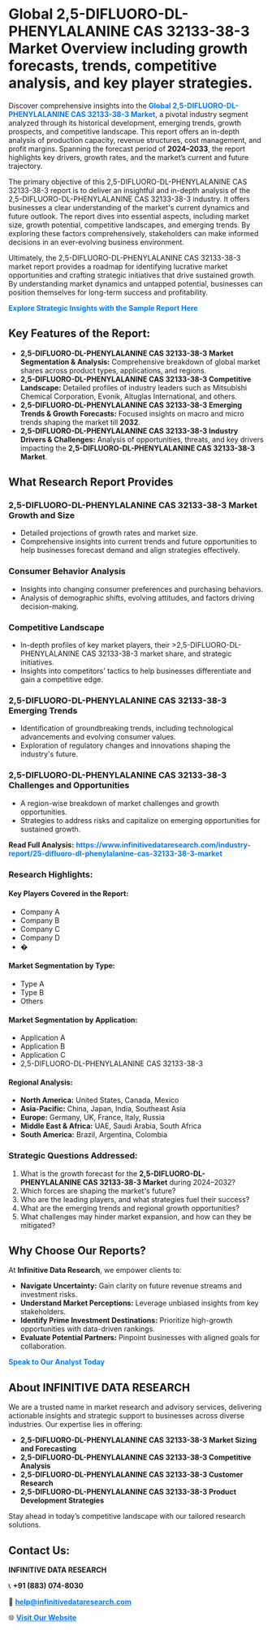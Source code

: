 <h1>Global 2,5-DIFLUORO-DL-PHENYLALANINE CAS 32133-38-3 Market Overview including growth forecasts, trends, competitive analysis, and key player strategies.</h1>
<p>
Discover comprehensive insights into the 
<a href="https://www.infinitivedataresearch.com/industry-report/25-difluoro-dl-phenylalanine-cas-32133-38-3-market" rel="dofollow" style="color: #007BFF; text-decoration: none;"><strong>Global 2,5-DIFLUORO-DL-PHENYLALANINE CAS 32133-38-3 Market</strong></a>, a pivotal industry segment analyzed through its historical development, emerging trends, growth prospects, and competitive landscape. This report offers an in-depth analysis of production capacity, revenue structures, cost management, and profit margins. Spanning the forecast period of <strong>2024–2033</strong>, the report highlights key drivers, growth rates, and the market’s current and future trajectory.
</p>
<p>
The primary objective of this 2,5-DIFLUORO-DL-PHENYLALANINE CAS 32133-38-3 report is to deliver an insightful and in-depth analysis of the 2,5-DIFLUORO-DL-PHENYLALANINE CAS 32133-38-3 industry. It offers businesses a clear understanding of the market's current dynamics and future outlook. The report dives into essential aspects, including market size, growth potential, competitive landscapes, and emerging trends. By exploring these factors comprehensively, stakeholders can make informed decisions in an ever-evolving business environment.
</p>
<p>
Ultimately, the 2,5-DIFLUORO-DL-PHENYLALANINE CAS 32133-38-3 market report provides a roadmap for identifying lucrative market opportunities and crafting strategic initiatives that drive sustained growth. By understanding market dynamics and untapped potential, businesses can position themselves for long-term success and profitability.
</p>
<p>
<a href="https://www.infinitivedataresearch.com/request-sample/reportId=112761" style="color: #007BFF; text-decoration: none;"><strong>Explore Strategic Insights with the Sample Report Here</strong></a>
</p>

<h2>Key Features of the Report:</h2>
<ul>
<li><strong>2,5-DIFLUORO-DL-PHENYLALANINE CAS 32133-38-3 Market Segmentation & Analysis:</strong> Comprehensive breakdown of global market shares across product types, applications, and regions.</li>
<li><strong>2,5-DIFLUORO-DL-PHENYLALANINE CAS 32133-38-3 Competitive Landscape:</strong> Detailed profiles of industry leaders such as Mitsubishi Chemical Corporation, Evonik, Altuglas International, and others.</li>
<li><strong>2,5-DIFLUORO-DL-PHENYLALANINE CAS 32133-38-3 Emerging Trends & Growth Forecasts:</strong> Focused insights on macro and micro trends shaping the market till <strong>2032</strong>.</li>
<li><strong>2,5-DIFLUORO-DL-PHENYLALANINE CAS 32133-38-3 Industry Drivers & Challenges:</strong> Analysis of opportunities, threats, and key drivers impacting the <strong>2,5-DIFLUORO-DL-PHENYLALANINE CAS 32133-38-3 Market</strong>.</li>
</ul>

<h2>What Research Report Provides</h2>
<h3>2,5-DIFLUORO-DL-PHENYLALANINE CAS 32133-38-3 Market Growth and Size</h3>
<ul>
<li>Detailed projections of growth rates and market size.</li>
<li>Comprehensive insights into current trends and future opportunities to help businesses forecast demand and align strategies effectively.</li>
</ul>

<h3>Consumer Behavior Analysis</h3>
<ul>
<li>Insights into changing consumer preferences and purchasing behaviors.</li>
<li>Analysis of demographic shifts, evolving attitudes, and factors driving decision-making.</li>
</ul>

<h3>Competitive Landscape</h3>
<ul>
<li>In-depth profiles of key market players, their >2,5-DIFLUORO-DL-PHENYLALANINE CAS 32133-38-3 market share, and strategic initiatives.</li>
<li>Insights into competitors' tactics to help businesses differentiate and gain a competitive edge.</li>
</ul>

<h3>2,5-DIFLUORO-DL-PHENYLALANINE CAS 32133-38-3 Emerging Trends</h3>
<ul>
<li>Identification of groundbreaking trends, including technological advancements and evolving consumer values.</li>
<li>Exploration of regulatory changes and innovations shaping the industry's future.</li>
</ul>

<h3>2,5-DIFLUORO-DL-PHENYLALANINE CAS 32133-38-3 Challenges and Opportunities</h3>
<ul>
<li>A region-wise breakdown of market challenges and growth opportunities.</li>
<li>Strategies to address risks and capitalize on emerging opportunities for sustained growth.</li>
</ul>
<p><strong>Read Full Analysis:</strong> <a href="https://www.infinitivedataresearch.com/industry-report/25-difluoro-dl-phenylalanine-cas-32133-38-3-market" rel="dofollow" style="color: #007BFF; text-decoration: none;"><strong>https://www.infinitivedataresearch.com/industry-report/25-difluoro-dl-phenylalanine-cas-32133-38-3-market</strong></a></p>
<h3>Research Highlights:</h3>
<h4>Key Players Covered in the Report:</h4>
<ul><li>Company A</li><li>Company B</li><li>Company C</li><li>Company D</li><li>�</li></ul>
<h4>Market Segmentation by Type:</h4>
<ul><li>Type A</li><li>Type B</li><li>Others</li></ul>
<h4>Market Segmentation by Application:</h4>
<ul><li>Application A</li><li>Application B</li><li>Application C</li><li>2,5-DIFLUORO-DL-PHENYLALANINE CAS 32133-38-3</li></ul>

<h4>Regional Analysis:</h4>
<ul>
<li><strong>North America:</strong> United States, Canada, Mexico</li>
<li><strong>Asia-Pacific:</strong> China, Japan, India, Southeast Asia</li>
<li><strong>Europe:</strong> Germany, UK, France, Italy, Russia</li>
<li><strong>Middle East & Africa:</strong> UAE, Saudi Arabia, South Africa</li>
<li><strong>South America:</strong> Brazil, Argentina, Colombia</li>
</ul>

<h3>Strategic Questions Addressed:</h3>
<ol>
<li>What is the growth forecast for the <strong>2,5-DIFLUORO-DL-PHENYLALANINE CAS 32133-38-3 Market</strong> during 2024–2032?</li>
<li>Which forces are shaping the market's future?</li>
<li>Who are the leading players, and what strategies fuel their success?</li>
<li>What are the emerging trends and regional growth opportunities?</li>
<li>What challenges may hinder market expansion, and how can they be mitigated?</li>
</ol>

<h2>Why Choose Our Reports?</h2>
<p>At <strong>Infinitive Data Research</strong>, we empower clients to:</p>
<ul>
<li><strong>Navigate Uncertainty:</strong> Gain clarity on future revenue streams and investment risks.</li>
<li><strong>Understand Market Perceptions:</strong> Leverage unbiased insights from key stakeholders.</li>
<li><strong>Identify Prime Investment Destinations:</strong> Prioritize high-growth opportunities with data-driven rankings.</li>
<li><strong>Evaluate Potential Partners:</strong> Pinpoint businesses with aligned goals for collaboration.</li>
</ul>
<p><a href="https://www.infinitivedataresearch.com/industry-report/25-difluoro-dl-phenylalanine-cas-32133-38-3-market" rel="dofollow" style="color: #007BFF; text-decoration: none;"><strong>Speak to Our Analyst Today</strong></a></p>

<h2>About INFINITIVE DATA RESEARCH</h2>
<p>We are a trusted name in market research and advisory services, delivering actionable insights and strategic support to businesses across diverse industries. Our expertise lies in offering:</p>
<ul>
<li><strong>2,5-DIFLUORO-DL-PHENYLALANINE CAS 32133-38-3 Market Sizing and Forecasting</strong></li>
<li><strong>2,5-DIFLUORO-DL-PHENYLALANINE CAS 32133-38-3 Competitive Analysis</strong></li>
<li><strong>2,5-DIFLUORO-DL-PHENYLALANINE CAS 32133-38-3 Customer Research</strong></li>
<li><strong>2,5-DIFLUORO-DL-PHENYLALANINE CAS 32133-38-3 Product Development Strategies</strong></li>
</ul>
<p>Stay ahead in today’s competitive landscape with our tailored research solutions.</p>

<h2>Contact Us:</h2>
<p><strong>INFINITIVE DATA RESEARCH</strong></p>
<p>📞 <strong>+91 (883) 074-8030</strong></p>
<p>📧 <strong><a href="mailto:help@infinitivedataresearch.com" style="color: #007BFF;">help@infinitivedataresearch.com</a></strong></p>
<p>🌐 <strong><a href="https://www.infinitivedataresearch.com" rel="dofollow" style="color: #007BFF;">Visit Our Website</a></strong></p>